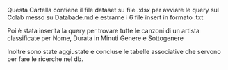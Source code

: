 Questa Cartella contiene il file dataset su file .xlsx per avviare le query sul Colab messo su Databade.md e estrarne i 6 file insert in formato .txt

Poi è stata inserita la query per trovare tutte le canzoni di un artista classificate per Nome, Durata in Minuti Genere e Sottogenere

Inoltre sono state aggiustate e concluse le tabelle associative che servono per fare le ricerche nel db.
